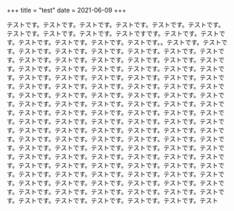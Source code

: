 +++
title = "test"
date = 2021-06-09
+++

テストです。テストです。テストです。テストです。テストです。テストです。テストです。テストです。テストです。テストですです。テストです。テストです。テストです。テストです。テストです。テストです。。テストです。テストです。テストです。テストです。テストです。テストです。テストです。テストです。テストです。テストです。テストです。テストです。テストです。テストです。テストです。テストです。テストです。テストです。テストです。テストです。テストです。テストです。テストです。テストです。テストです。テストです。テストです。テストです。テストです。テストです。テストです。テストです。テストです。テストです。テストです。テストです。テストです。テストです。テストです。テストです。テストです。テストです。テストです。テストです。テストです。テストです。テストです。テストです。テストです。テストです。テストです。テストです。テストです。テストです。テストです。テストです。テストです。テストです。テストです。テストです。テストです。テストです。テストです。テストです。テストです。テストです。テストです。テストです。テストです。テストです。テストです。テストです。テストです。テストです。テストです。テストです。テストです。テストです。テストです。テストです。テストです。テストです。テストです。テストです。テストです。テストです。テストです。テストです。テストです。テストです。テストです。テストです。テストです。テストです。テストです。テストです。テストです。テストです。テストです。テストです。テストです。テストです。テストです。テストです。テストです。テストです。テストです。テストです。テストです。テスト